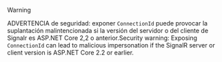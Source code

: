 > [!WARNING]
> <span data-ttu-id="f9c6e-101">ADVERTENCIA de seguridad: exponer `ConnectionId` puede provocar la suplantación malintencionada si la versión del servidor o del cliente de Signalr es ASP.NET Core 2,2 o anterior.</span><span class="sxs-lookup"><span data-stu-id="f9c6e-101">Security warning: Exposing `ConnectionId` can lead to malicious impersonation if the SignalR server or client version is ASP.NET Core 2.2 or earlier.</span></span>
